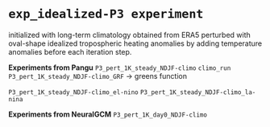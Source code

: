 # `exp_idealized-P3 experiment`

initialized with long-term climatology obtained from ERA5
perturbed with oval-shape idealized tropospheric heating anomalies by adding temperature anomalies before each iteration step.

**Experiments from Pangu**
`P3_pert_1K_steady_NDJF-climo`
`climo_run`
`P3_pert_1K_steady_NDJF-climo_GRF` -> greens function

`P3_pert_1K_steady_NDJF-climo_el-nino`
`P3_pert_1K_steady_NDJF-climo_la-nina`

**Experiments from NeuralGCM**
`P3_pert_1K_day0_NDJF-climo`


